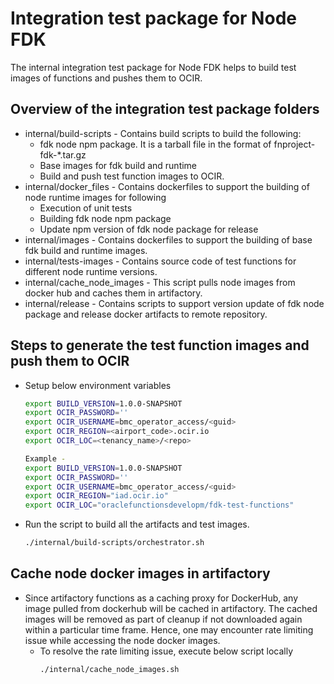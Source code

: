 # Integration test package for Node FDK
The internal integration test package for Node FDK helps to build
test images of functions and pushes them to OCIR.

## Overview of the integration test package folders

-   internal/build-scripts - Contains build scripts to build the following:
    -   fdk node npm package. It is a tarball file in the format of fnproject-fdk-*.tar.gz
    -   Base images for fdk build and runtime
    -   Build and push test function images to OCIR.
-   internal/docker_files - Contains dockerfiles to support the building of node runtime images for following
    -   Execution of unit tests
    -   Building fdk node npm package
    -   Update npm version of fdk node package for release
-   internal/images - Contains dockerfiles to support the building of base fdk build and runtime images.    
-   internal/tests-images - Contains source code of test functions for different node runtime versions.
-   internal/cache_node_images - This script pulls node images from docker hub and caches them in artifactory.
-   internal/release - Contains scripts to support version update of fdk node package and release docker artifacts to remote repository.


## Steps to generate the test function images and push them to OCIR

-   Setup below environment variables
    ```sh
    export BUILD_VERSION=1.0.0-SNAPSHOT
    export OCIR_PASSWORD=''
    export OCIR_USERNAME=bmc_operator_access/<guid>
    export OCIR_REGION=<airport_code>.ocir.io
    export OCIR_LOC=<tenancy_name>/<repo>
    
    Example -
    export BUILD_VERSION=1.0.0-SNAPSHOT
    export OCIR_PASSWORD=''
    export OCIR_USERNAME=bmc_operator_access/<guid>
    export OCIR_REGION="iad.ocir.io"
    export OCIR_LOC="oraclefunctionsdevelopm/fdk-test-functions"
    ```
-   Run the script to build all the artifacts and test images.
    ```sh
    ./internal/build-scripts/orchestrator.sh
    ```

## Cache node docker images in artifactory
-   Since artifactory functions as a caching proxy for DockerHub, any image pulled from dockerhub will be cached in artifactory.
    The cached images will be removed as part of cleanup if not downloaded again within a particular time frame. 
    Hence, one may encounter rate limiting issue while accessing the node docker images. 
    -   To resolve the rate limiting issue, execute below script locally
        ```sh
        ./internal/cache_node_images.sh
        ```
